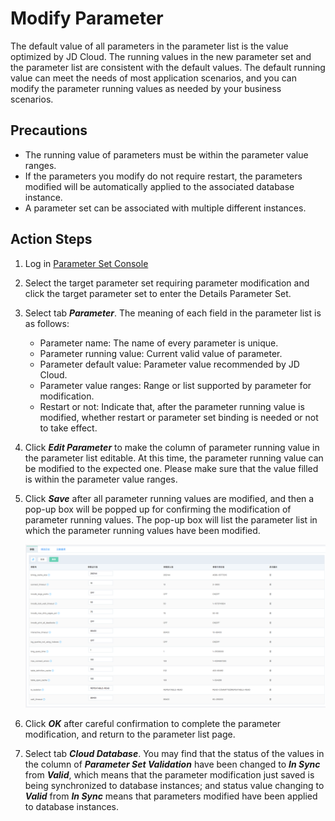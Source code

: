 # Modify Parameter
The default value of all parameters in the parameter list is the value optimized by JD Cloud. The running values in the new parameter set and the parameter list are consistent with the default values. The default running value can meet the needs of most application scenarios, and you can modify the parameter running values as needed by your business scenarios.

## Precautions
* The running value of parameters must be within the parameter value ranges.
* If the parameters you modify do not require restart, the parameters modified will be automatically applied to the associated database instance.
* A parameter set can be associated with multiple different instances.

## Action Steps
1. Log in [Parameter Set Console](https://rds-console.jdcloud.com/paramgroup/list)
2. Select the target parameter set requiring parameter modification and click the target parameter set to enter the Details Parameter Set.
3. Select tab ***Parameter***. The meaning of each field in the parameter list is as follows:
    * Parameter name: The name of every parameter is unique.
    * Parameter running value: Current valid value of parameter.
    * Parameter default value: Parameter value recommended by JD Cloud.
    * Parameter value ranges: Range or list supported by parameter for modification.
    * Restart or not: Indicate that, after the parameter running value is modified, whether restart or parameter set binding is needed or not to take effect.
4. Click ***Edit Parameter*** to make the column of parameter running value in the parameter list editable. At this time, the parameter running value can be modified to the expected one. Please make sure that the value filled is within the parameter value ranges.
5. Click ***Save*** after all parameter running values are modified, and then a pop-up box will be popped up for confirming the modification of parameter running values. The pop-up box will list the parameter list in which the parameter running values have been modified.

    ![截图](../../../image/RDS/modify-parameter.png)

6. Click ***OK*** after careful confirmation to complete the parameter modification, and return to the parameter list page.
7. Select tab ***Cloud Database***. You may find that the status of the values in the column of ***Parameter Set Validation*** have been changed to ***In Sync*** from ***Valid***, which means that the parameter modification just saved is being synchronized to database instances; and status value changing to ***Valid*** from ***In Sync*** means that parameters modified have been applied to database instances.
